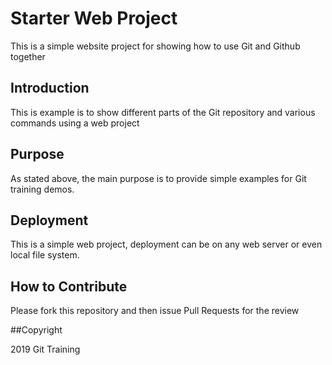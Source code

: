 # Starter Web Project

This is a simple website project for showing how to use Git and Github together

##  Introduction

This is example is to show different parts of the Git repository and various commands using a web project

## Purpose

As stated above, the main purpose is to provide simple examples for Git training demos.

## Deployment

This is a simple web project, deployment can be on any web server or even local file system.

## How to Contribute

Please fork this repository and then issue Pull Requests for the review

##Copyright

2019 Git Training